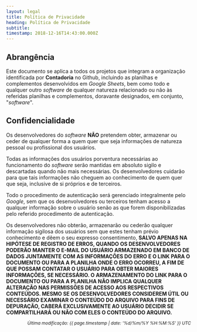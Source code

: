 ```yaml
---
layout: legal
title: Política de Privacidade
heading: Política de Privacidade
subtitle:
timestamp: 2018-12-16T14:43:00.000Z
---
```


## Abrangência

Este documento se aplica a todos os projetos que integram a organização identificada por **Contadoria** no Github, incluindo as planilhas e complementos desenvolvidos em *Google Sheets*, bem como todo e qualquer outro *software* de qualquer natureza relacionado ou não às referidas planilhas e complementos, doravante designados, em conjunto, "*software*".

## Confidencialidade

Os desenvolvedores do *software* **NÃO** pretendem obter, armazenar ou ceder de qualquer forma a quem quer que seja informações de natureza pessoal ou profissional dos usuários.

Todas as informações dos usuários porventura necessárias ao funcionamento do *software* serão mantidas em absoluto sigilo e descartadas quando não mais necessárias. Os desenvolvedores cuidarão para que tais informações não cheguem ao conhecimento de quem quer que seja, inclusive de si próprios e de terceiros.

Todo o procedimento de autenticação será gerenciado integralmente pelo *Google*, sem que os desenvolvedores ou terceiros tenham acesso a qualquer informação sobre o usuário senão as que forem disponibilizadas pelo referido procedimento de autenticação.

Os desenvolvedores não obterão, armazenarão ou cederão qualquer informação sigilosa dos usuários sem que estes tenham prévio conhecimento e dêem o seu expresso consentimento, **SALVO APENAS NA HIPÓTESE DE REGISTRO DE ERROS, QUANDO OS DESENVOLVEDORES PODERÃO MANTER O E-MAIL DO USUÁRIO ARMAZENADO EM BANCO DE DADOS JUNTAMENTE COM AS INFORMAÇÕES DO ERRO E O LINK PARA O DOCUMENTO OU PARA A PLANILHA ONDE O ERRO OCORREU, A FIM DE QUE POSSAM CONTATAR O USUÁRIO PARA OBTER MAIORES INFORMAÇÕES, SE NECESSÁRIO. O ARMAZENAMENTO DO LINK PARA O DOCUMENTO OU PARA A PLANILHA NÃO IMPLICA QUALQUER ALTERAÇÃO NAS PERMISSÕES DE ACESSO AOS RESPECTIVOS CONTEÚDOS. MESMO SE OS DESENVOLVEDORES CONSIDEREM ÚTIL OU NECESSÁRIO EXAMINAR O CONTEÚDO DO ARQUIVO PARA FINS DE DEPURAÇÃO, CABERÁ EXCLUSIVAMENTE AO USUÁRIO DECIDIR SE COMPARTILHARÁ OU NÃO COM ELES O CONTEÚDO DO ARQUIVO.**


<p style="text-align: right"><small><em>Última modificação: {{ page.timestamp | date: '%d/%m/%Y %H:%M:%S' }} UTC</em></small></p>
